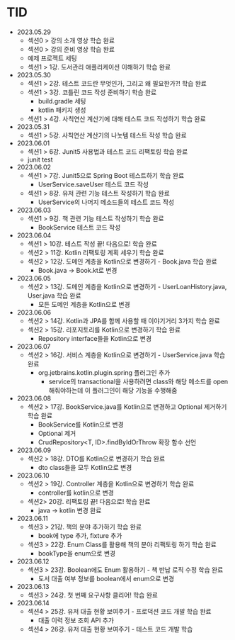 # TID

- 2023.05.29
    - 섹션0 > 강의 소개 영상 학습 완료
    - 섹션0 > 강의 준비 영상 학습 완료
    - 예제 프로젝트 세팅
    - 섹션1 > 1강. 도서관리 애플리케이션 이해하기 학습 완료
- 2023.05.30
    - 섹션1 > 2강. 테스트 코드란 무엇인가, 그리고 왜 필요한가?! 학습 완료
    - 섹션1 > 3강. 코틀린 코드 작성 준비하기 학습 완료
        - build.gradle 세팅
        - kotlin 패키지 생성
    - 섹션1 > 4강. 사칙연산 계산기에 대해 테스트 코드 작성하기 학습 완료
- 2023.05.31
    - 섹션1 > 5강. 사칙연산 계산기의 나눗템 테스트 작성 학습 완료
- 2023.06.01
    - 섹션1 > 6강. Junit5 사용법과 테스트 코드 리팩토링 학습 완료
    - junit test
- 2023.06.02
    - 섹션1 > 7강. Junit5으로 Spring Boot 테스트하기 학습 완료
        - UserService.saveUser 테스트 코드 작성
    - 섹션1 > 8강. 유저 관련 기능 테스트 작성하기 학습 완료
        - UserService의 나머지 메소드들의 테스트 코드 작성
- 2023.06.03
    - 섹션1 > 9깅. 책 관련 기능 테스트 작성하기 학습 완료
        - BookService 테스트 코드 작성
- 2023.06.04
    - 섹션1 > 10강. 테스트 작성 끝! 다음으로! 학습 완료
    - 섹션2 > 11강. Kotlin 리팩토링 계획 세우기 학습 완료
    - 섹션2 > 12강. 도메인 계층을 Kotlin으로 변경하기 - Book.java 학습 완료
        - Book.java -> Book.kt로 변경
- 2023.06.05
    - 섹션2 > 13강. 도메인 계층을 Kotlin으로 변경하기 - UserLoanHistory.java, User.java 학습 완료
        - 모든 도메인 계층을 Kotlin으로 변경
- 2023.06.06
    - 섹션2 > 14강. Kotlin과 JPA를 함께 사용할 때 이야기거리 3가지 학습 완료
    - 섹션2 > 15강. 리포지토리를 Kotlin으로 변경하기 학습 완료
        - Repository interface들을 Kotlin으로 변경
- 2023.06.07
    - 섹션2 > 16강. 서비스 계층을 Kotlin으로 변경하기 - UserService.java 학습 완료
        - org.jetbrains.kotlin.plugin.spring 플러그인 추가
            - service의 transactional을 사용하려면 class와 해당 메소드를 open 해줘야하는데 이 플러그인이 해당 기능을 수행해줌
- 2023.06.08
    - 섹션2 > 17강. BookService.java를 Kotlin으로 변경하고 Optional 제거하기 학습 완료
        - BookService를 Kotlin으로 변경
        - Optional 제거
        - CrudRepository<T, ID>.findByIdOrThrow 확장 함수 선언
- 2023.06.09
    - 섹션2 > 18강. DTO를 Kotlin으로 변경하기 학습 완료
        - dto class들을 모두 Kotlin으로 변경
- 2023.06.10
    - 섹션2 > 19강. Controller 계층을 Kotlin으로 변경하기 학습 완료
        - controller를 kotlin으로 변경
    - 섹션2> 20강. 리팩토링 끝! 다음으로! 학습 완료
        - java -> kotlin 변경 완료
- 2023.06.11
    - 섹션3 > 21강. 책의 분야 추가하기 학습 완료
        - book에 type 추가, fixture 추가
    - 섹션3 > 22강. Enum Class를 활용해 책의 분야 리팩토링 하기 학습 완료
        - bookType을 enum으로 변경
- 2023.06.12
    - 섹션3 > 23강. Boolean에도 Enum 활용하기 - 책 반납 로직 수정 학습 완료
        - 도서 대출 여부 정보를 boolean에서 enum으로 변경
- 2023.06.13
    - 섹션3 > 24강. 첫 번째 요구사항 클리어! 학습 완료
- 2023.06.14
    - 섹션4 > 25강. 유저 대출 현황 보여주기 - 프로덕션 코드 개발 학습 완료
        - 대출 이력 정보 조회 API 추가
    - 섹션4 > 26강. 유저 대출 현황 보여주기 - 테스트 코드 개발 학습

